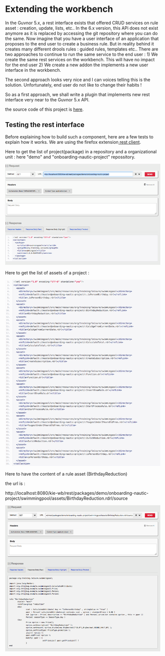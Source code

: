 # Extending the workbench

In the Guvnor 5.x, a rest interface exists that offered CRUD services on rule asset : creation, update, lists, etc..
In the 6.x version, this APi does not exist anymore  as it is replaced by accessing the git repository where you can do the same.
Now imagine that you have a user interface of an application that proposes to the end user to create a business rule. But in reality behind it creates many different drools rules : guided rules, templates etc.. 
There are two approaches to continue to run the same service to the end user : 
1\) We create the same rest services on the workbench. This will have no impact for the end user
2\) We create a new addon the implements a new user interface in the workbench.

The second approach looks very nice and I can voices telling this is the solution.
Unfortunately, end user do not like to change their habits !

So as a first approach, we shall write a plugin that implements new rest interface very near to the Guvnor 5.x API.

the source code of this project is [here](https://github.com/chtiJBUG/drools-onboarding/tree/master/drools-framework-kie-wb-parent).

## Testing the rest interface

Before explaining how to build such a component, here are a few tests to explain how it works. We are using the firefox extension[ rest client](https://addons.mozilla.org/en-US/firefox/addon/restclient/).

Here to get the list of project\(package\) in a repository and a organizational unit : here "demo" and "onboarding-nautic-project" repossitory.

![](/assets/action02.png)

Here to get the list of assets of a project :

![](/assets/action03.png)

Here to have the content of a rule asset \(BirthdayReduction\)

the url is : 

http:\/\/localhost:8080\/kie-wb\/rest\/packages\/demo\/onboarding-nautic-project\/swimmingpool\/assets\/BirthdayReduction.rdrl\/source

![](/assets/action04.png)

